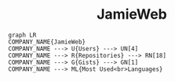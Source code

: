 <h1 align="center">JamieWeb</h1>

```mermaid
graph LR
COMPANY_NAME{JamieWeb}
COMPANY_NAME ---> U{Users} ---> UN[4]
COMPANY_NAME ---> R{Repositories} ---> RN[18]
COMPANY_NAME ---> G{Gists} ---> GN[1]
COMPANY_NAME ---> ML{Most Used<br>Languages}
```
